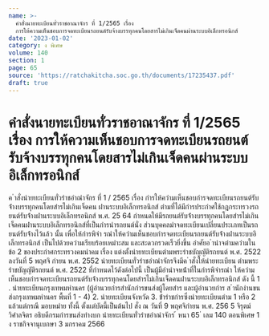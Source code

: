 ```yaml
---
name: >-
  คำสั่งนายทะเบียนทั่วราชอาณาจักร ที่ 1/2565 เรื่อง
  การให้ความเห็นชอบการจดทะเบียนรถยนต์รับจ้างบรรทุกคนโดยสารไม่เกินเจ็ดคนผ่านระบบอิเล็กทรอนิกส์
date: '2023-01-02'
category: ง พิเศษ
volume: 140
section: 1
page: 65
source: 'https://ratchakitcha.soc.go.th/documents/17235437.pdf'
draft: true
---
```


# คำสั่งนายทะเบียนทั่วราชอาณาจักร ที่ 1/2565 เรื่อง การให้ความเห็นชอบการจดทะเบียนรถยนต์รับจ้างบรรทุกคนโดยสารไม่เกินเจ็ดคนผ่านระบบอิเล็กทรอนิกส์

ค ําสั่งนํายทะเบียนทั่วรําชอําณําจักร ที่ 1 / 2565 เรื่อง กํารให้ควํามเห็นชอบกํารจดทะเบียนรถยนต์รับจ้ํางบรรทุกคนโดยสํารไม่เกินเจ็ดคน ผ่ํานระบบอิเล็กทรอนิกส์ ตํามที่ได้มีกํารประกําศใช้กฎกระทรวงรถยนต์รับจ้ํางผ่ํานระบบอิเล็กทรอนิกส์ พ.ศ. 25 64 กําหนดให้มีรถยนต์รับจ้ํางบรรทุกคนโดยสํารไม่เกินเจ็ดคนผ่ํานระบบอิเล็กทรอนิกส์ที่เป็นกํารนํารถยนต์นั่ง ส่วนบุคคลมําจดทะเบียนเปลี่ยนประเภทเป็นรถยนต์รับจ้ํางไว้แล้ว นั้น เพื่อให้กํารพิจํา รณําให้ควํามเห็นชอบกํารจดทะเบียนรถยนต์รับจ้ํางผ่ํานระบบอิเล็กทรอนิกส์ เป็นไปด้วยควํามเรียบร้อยเหมําะสม และสะดวกรวดเร็วยิ่งขึ้น อําศัยอ ํานําจตํามควํามในข้อ 2 ของประกําศกระทรวงคมนําคม เรื่อง แต่งตั้งนํายทะเบียนตํามพระรําชบัญญัติรถยนต์ พ.ศ. 2522 ลงวันที่ 5 พฤศจิ กํายน พ.ศ. 2552 นํายทะเบียนทั่วรําชอําณําจักรจึงมีค ําสั่งให้นํายทะเบียน ตํามพระรําชบัญญัติรถยนต์ พ.ศ. 2522 ที่กําหนดไว้ดังต่อไปนี้ เป็นผู้มีอํานําจหน้ําที่ในกํารพิจํารณํา ให้ควํามเห็นชอบกํารจดทะเบียนรถยนต์รับจ้ํางบรรทุกคนโดยสํารไม่เกินเจ็ดคนผ่ํานระบบอิเล็กทรอนิกส์ ดัง นี้ 1 . นํายทะเบียนกรุงเทพมหํานคร (ผู้อํานวยกํารสํานักกํารขนส่งผู้โดยสําร และผู้อํานวยกําร ส ํานักงํานขนส่งกรุงเทพมหํานคร พื้นที่ 1 - 4) 2. นํายทะเบียนจังหวัด 3. ข้ํารําชกํารซึ่งนํายทะเบียนตําม 1 หรือ 2 แล้วแต่กรณี มอบหมําย ทั้งนี้ ตั้งแต่บัดนี้เป็นต้นไป สั่ง ณ วันที่ 9 พฤศจิกํายน พ.ศ. 256 5 จิรุตม์ วิศําลจิตร อธิบดีกรมกํารขนส่งทํางบก นํายทะเบียนทั่วรําชอําณําจักร ้ หนา 65 ่ เลม 140 ตอนพิเศษ 1 ง ราชกิจจานุเบกษา 3 มกราคม 2566
